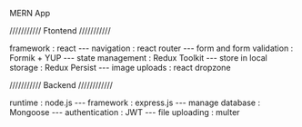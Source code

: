 MERN App

/////////// Ftontend ///////////

framework : react ---
navigation : react router ---
form and form validation : Formik + YUP ---
state management : Redux Toolkit ---
store in local storage : Redux Persist ---
image uploads : react dropzone

/////////// Backend ////////////

runtime : node.js ---
framework : express.js ---
manage database : Mongoose ---
authentication : JWT ---
file uploading : multer
